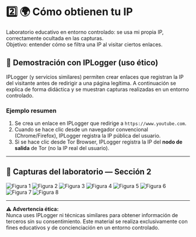 # 2️⃣ 🌍 Cómo obtienen tu IP

Laboratorio educativo en entorno controlado: se usa mi propia IP, correctamente ocultada en las capturas.  
Objetivo: entender cómo se filtra una IP al visitar ciertos enlaces.

## 🧪 Demostración con IPLogger (uso ético)

IPLogger (y servicios similares) permiten crear enlaces que registran la IP del visitante antes de redirigir a una página legítima. A continuación se explica de forma didáctica y se muestran capturas realizadas en un entorno controlado.

### Ejemplo resumen
1. Se crea un enlace en IPLogger que redirige a `https://www.youtube.com`.  
2. Cuando se hace clic desde un navegador convencional (Chrome/Firefox), IPLogger registra la IP pública del usuario.  
3. Si se hace clic desde Tor Browser, IPLogger registra la IP del **nodo de salida** de Tor (no la IP real del usuario).

---

## 📸 Capturas del laboratorio — Sección 2

![Figura 1](./capturas/1_IPLOGGER.png)
![Figura 2](./capturas/2_url_iplogger.png)
![Figura 3](./capturas/3_ytb_de_url.png)
![Figura 4](./capturas/4_saco_mi_ip.png)
![Figura 5](./capturas/5_nav_thor.png)
![Figura 6](./capturas/6_tmb_me_redirige_a_ytb.png)
![Figura 7](./capturas/7_enruta_mi_ip_y_me_pone_otra.png)
![Figura 8](./capturas/8_lo_vuelvo_a_hacer_y_me_da_otra_ip.png)

---

⚠️ **Advertencia ética:**  
Nunca uses IPLogger ni técnicas similares para obtener información de terceros sin su consentimiento. Este material se realiza exclusivamente con fines educativos y de concienciación en un entorno controlado.
